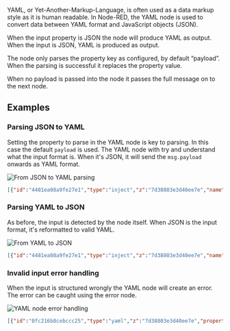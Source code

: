 YAML, or Yet-Another-Markup-Language, is often used as a data markup style as it
is human readable. In Node-RED, the YAML node is used to convert data between
YAML format and JavaScript objects (JSON).

When the input property is JSON the node will produce YAML as output. When the
input is JSON, YAML is produced as output.

The node only parses the property key as configured, by default “payload”. When
the parsing is successful it replaces the property value.

When no payload is passed into the node it passes the full message on to the next node.

## Examples

### Parsing JSON to YAML

Setting the property to parse in the YAML node is key to parsing. In this case
the default `payload` is used. The YAML node with try and understand what the 
input format is. When it's JSON, it will send the `msg.payload` onwards as YAML
format.

![From JSON to YAML parsing](./images/yaml-node-from-json.png)

```json
[{"id":"4481ea08a9fe27e1","type":"inject","z":"7d38803e3d40ee7e","name":"","props":[{"p":"payload"}],"repeat":"","crontab":"","once":false,"onceDelay":0.1,"topic":"","payload":"{\"foo\":\"bar\"}","payloadType":"json","x":190,"y":220,"wires":[["b31536833d27aee0"]]},{"id":"b31536833d27aee0","type":"yaml","z":"7d38803e3d40ee7e","property":"payload","name":"Parse JSON to YAML","x":400,"y":220,"wires":[["90fed168a9d1a4b5"]]},{"id":"90fed168a9d1a4b5","type":"debug","z":"7d38803e3d40ee7e","name":"Debug: Output YAML","active":true,"tosidebar":true,"console":false,"tostatus":false,"complete":"payload","targetType":"msg","statusVal":"","statusType":"auto","x":640,"y":220,"wires":[]}]
```

### Parsing YAML to JSON

As before, the input is detected by the node itself. When JSON is the input format,
it's reformatted to valid YAML.

![From YAML to JSON](./images/yaml-node-to-json.png)

```json
[{"id":"4481ea08a9fe27e1","type":"inject","z":"7d38803e3d40ee7e","name":"","props":[{"p":"payload"}],"repeat":"","crontab":"","once":false,"onceDelay":0.1,"topic":"","payload":"{\"foo\":\"bar\"}","payloadType":"json","x":190,"y":220,"wires":[["b31536833d27aee0"]]},{"id":"b31536833d27aee0","type":"yaml","z":"7d38803e3d40ee7e","property":"payload","name":"Parse JSON to YAML","x":400,"y":220,"wires":[["90fed168a9d1a4b5"]]},{"id":"90fed168a9d1a4b5","type":"debug","z":"7d38803e3d40ee7e","name":"Debug: Output YAML","active":true,"tosidebar":true,"console":false,"tostatus":false,"complete":"payload","targetType":"msg","statusVal":"","statusType":"auto","x":640,"y":220,"wires":[]}]
```

### Invalid input error handling

When the input is structured wrongly the YAML node will create an error. The
error can be caught using the error node.

![YAML node error handling](./images/yaml-node-error.png)

```json
[{"id":"0fc216b8cebccc25","type":"yaml","z":"7d38803e3d40ee7e","property":"payload","name":"Input invalid","x":370,"y":420,"wires":[[]]},{"id":"a0dc30d8f5225962","type":"inject","z":"7d38803e3d40ee7e","name":"","props":[{"p":"payload"}],"repeat":"","crontab":"","once":false,"onceDelay":0.1,"topic":"","payload":"foo: \"bar","payloadType":"str","x":180,"y":420,"wires":[["0fc216b8cebccc25"]]},{"id":"c9a3f66e67b41ad4","type":"debug","z":"7d38803e3d40ee7e","name":"Caught error","active":true,"tosidebar":true,"console":false,"tostatus":false,"complete":"payload","targetType":"msg","statusVal":"","statusType":"auto","x":370,"y":500,"wires":[]},{"id":"6e3ba1ebc7beaf81","type":"catch","z":"7d38803e3d40ee7e","name":"","scope":["a0dc30d8f5225962"],"uncaught":false,"x":190,"y":500,"wires":[["c9a3f66e67b41ad4"]]}]
```